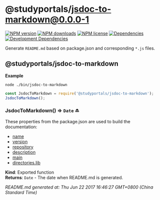 # @studyportals/jsdoc-to-markdown@0.0.0-1

<a href="https://www.npmjs.com/package/@studyportals/jsdoc-to-markdown" title="View this project on NPM" target="_blank"><img src="https://img.shields.io/npm/v/@studyportals/jsdoc-to-markdown.svg?style=flat" alt="NPM version" /></a>
<a href="https://www.npmjs.com/package/@studyportals/jsdoc-to-markdown" title="View this project on NPM" target="_blank"><img src="https://img.shields.io/npm/dm/@studyportals/jsdoc-to-markdown.svg?style=flat" alt="NPM downloads" /></a>
<a href="https://www.npmjs.com/package/@studyportals/jsdoc-to-markdown" title="View this project on NPM" target="_blank"><img src="https://img.shields.io/npm/l/@studyportals/jsdoc-to-markdown.svg?style=flat" alt="NPM license" /></a>
<a href="https://david-dm.org/studyportals/jsdoc-to-markdown" title="View this project on David" target="_blank"><img src="https://img.shields.io/david/studyportals/jsdoc-to-markdown.svg?style=flat" alt="Dependencies" /></a>
<a href="https://david-dm.org/studyportals/jsdoc-to-markdown" title="View this project on David" target="_blank"><img src="https://img.shields.io/david/dev/studyportals/jsdoc-to-markdown.svg?style=flat" alt="Development Dependencies" /></a>

Generate `README.md` based on package.json and corresponding `*.js` files.

<a name="module_@studyportals/jsdoc-to-markdown"></a>

## @studyportals/jsdoc-to-markdown
**Example**  
```Shell
node ./bin/jsdoc-to-markdown
```

```JavaScript
const JsdocToMarkdown = require('@studyportals/jsdoc-to-markdown');
JsdocToMarkdown();
```
<a name="exp_module_@studyportals/jsdoc-to-markdown--JsdocToMarkdown"></a>

### JsdocToMarkdown() ⇒ <code>Date</code> ⏏
These properties from the package.json are used to build the documentation:
- <a href="https://docs.npmjs.com/files/package.json#name" target="_blank">name</a>
- <a href="https://docs.npmjs.com/files/package.json#version" target="_blank">version</a>
- <a href="https://docs.npmjs.com/files/package.json#repository" target="_blank">repository</a>
- <a href="https://docs.npmjs.com/files/package.json#description" target="_blank">description</a>
- <a href="https://docs.npmjs.com/files/package.json#main" target="_blank">main</a>
- <a href="https://docs.npmjs.com/files/package.json#directorieslib" target="_blank">directories.lib</a>

**Kind**: Exported function  
**Returns**: <code>Date</code> - The date when README.md is generated.  

_README.md generated at: Thu Jun 22 2017 16:46:27 GMT+0800 (China Standard Time)_